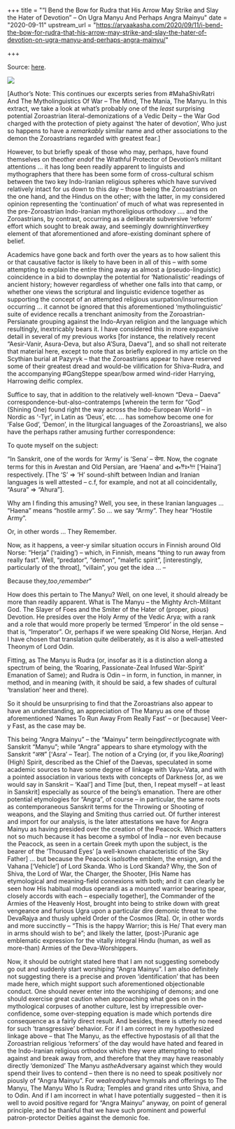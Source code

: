 +++
title = "“I Bend the Bow for Rudra that His Arrow May Strike and Slay the Hater of Devotion” – On Ugra Manyu And Perhaps Angra Mainyu"
date = "2020-09-11"
upstream_url = "https://aryaakasha.com/2020/09/11/i-bend-the-bow-for-rudra-that-his-arrow-may-strike-and-slay-the-hater-of-devotion-on-ugra-manyu-and-perhaps-angra-mainyu/"

+++

Source: [here](https://aryaakasha.com/2020/09/11/i-bend-the-bow-for-rudra-that-his-arrow-may-strike-and-slay-the-hater-of-devotion-on-ugra-manyu-and-perhaps-angra-mainyu/).

![](https://aryaakasha.files.wordpress.com/2020/03/c77aefadb80f01cf57208a7f538c6b80.jpg?w=506)

\[Author’s Note: This continues our excerpts series from #MahaShivRatri And The Mytholinguistics Of War – The Mind, The Mania, The Manyu. In this extract, we take a look at what’s probably one of the *least* surprising potential Zoroastrian literal-demonizations of a Vedic Deity – the War God charged with the protection of piety against ‘the hater of devotion’, Who just so happens to have a *remarkably* similar name and other associations to the demon the Zoroastrians regarded with greatest fear.\]

However, to but briefly speak of those who may, perhaps, have found themselves on the*other end*of the Wrathful Protector of Devotion’s militant attentions … it has long been readily apparent to linguists and mythographers that there has been some form of cross-cultural schism between the two key Indo-Iranian religious spheres which have survived relatively intact for us down to this day – those being the Zoroastrians on the one hand, and the Hindus on the other; with the latter, in my considered opinion representing the ‘continuation’ of much of what was represented in the pre-Zoroastrian Indo-Iranian mythoreligious orthodoxy …. and the Zoroastrians, by contrast, occurring as a deliberate subversive ‘reform’ effort which sought to break away, and seemingly downright*invert*key element of that aforementioned and afore-existing dominant sphere of belief.

Academics have gone back and forth over the years as to how salient this or that causative factor is likely to have been in all of this – with some attempting to explain the entire thing away as almost a (pseudo-linguistic) coincidence in a bid to downplay the potential for ‘Nationalistic’ readings of ancient history; however regardless of whether one falls into that camp, or whether one views the scriptural and linguistic evidence together as supporting the concept of an attempted religious usurpation/insurrection occurring … it cannot be ignored that this aforementioned ‘mytholinguistic’ suite of evidence recalls a trenchant animosity from the Zoroastrian-Persianate grouping against the Indo-Aryan religion and the language which resultingly, inextricably bears it. I have considered this in more expansive detail in several of my previous works \[for instance, the relatively recent “Aesir-Vanir, Asura-Deva, but also A’Sura, Daeva”\], and so shall not reiterate that material here, except to note that as briefly explored in my article on the Scythian burial at Pazyryk – that the Zoroastrians appear to have reserved some of their greatest dread and would-be vilification for Shiva-Rudra, and the accompanying #GangSteppe spear/bow armed wind-rider Harrying, Harrowing deific complex.

Suffice to say, that in addition to the relatively well-known “Deva – Daeva” correspondence-but-also-contratemps \[wherein the term for “God” (Shining One) found right the way across the Indo-European World – in Nordic as ‘-Tyr’, in Latin as ‘Deus’, etc. … has somehow become one for ‘False God’, ‘Demon’, in the liturgical languages of the Zoroastrians\], we also have the perhaps rather amusing further correspondence:

To quote myself on the subject:

“In Sanskrit, one of the words for ‘Army’ is ‘Sena’ – सेना. Now, the cognate terms for this in Avestan and Old Persian, are ‘Haena’ and 𐏃𐎡𐎴𐎠 \[‘Haina’\] respectively. \[The ‘S’ => ‘H’ sound-shift between Indian and Iranian languages is well attested – c.f, for example, and not at all coincidentally, “Asura” => “Ahura”\].

Why am I finding this amusing? Well, you see, in these Iranian languages … “Haena” means “hostile army”. So … we say “Army”. They hear “Hostile Army”.

Or, in other words … They Remember.

Now, as it happens, a veer-y similar situation occurs in Finnish around Old Norse: “Herja” (‘raiding’) – which, in Finnish, means “thing to run away from really fast”. Well, “predator”, “demon”, “malefic spirit”, \[interestingly, particularly of the throat\], “villain”, you get the idea … –

Because they,*too*,*remember*“

How does this pertain to The Manyu? Well, on one level, it should already be more than readily apparent. What is The Manyu – the Mighty Arch-Militant God. The Slayer of Foes and the Smiter of the Hater of (proper, pious) Devotion. He presides over the Holy Army of the Vedic Arya; with a rank and a role that would more properly be termed ‘Emperor’ in the old sense – that is, “Imperator”. Or, perhaps if we were speaking Old Norse, Herjan. And I have chosen that translation quite deliberately, as it is also a well-attested Theonym of Lord Odin.

Fitting, as The Manyu is Rudra (or, insofar as it is a distinction along a spectrum of being, the ‘Roaring, Passionate-Zeal Infused War-Spirit’ Emanation of Same); and Rudra is Odin – in form, in function, in manner, in method, and in meaning (with, it should be said, a few shades of cultural ‘translation’ heer and there).

So it should be unsurprising to find that the Zoroastrians also appear to have an understanding, an appreciation of The Manyu as one of those aforementioned ‘Names To Run Away From Really Fast’ – or \[because\] Veer-y Fast, as the case may be.

This being “Angra Mainyu” – the “Mainyu” term being*directly*cognate with Sanskrit “Manyu”; while “Angra” appears to share etymology with the Sanskrit “अस्र” \[‘Asra’ – Tear\]. The notion of a Crying (or, if you like,*Roaring*) (High) Spirit, described as the Chief of the Daevas, speculated in some academic sources to have some degree of linkage with Vayu-Vata, and with a pointed association in various texts with concepts of Darkness \[or, as we would say in Sanskrit – ‘Kaal’\] and Time \[but, then, I repeat myself – at least in Sanskrit\] especially as source of the being’s emanation. There are other potential etymologies for “Angra”, of course – in particular, the same roots as contemporaneous Sanskrit terms for the Throwing or Shooting of weapons, and the Slaying and Smiting thus carried out. Of further interest and import for our analysis, is the later attestations we have for Angra Mainyu as having presided over the creation of the Peacock. Which matters not so much because it has become a symbol of India – nor even because the Peacock, as seen in a certain Greek myth upon the subject, is the bearer of the ‘Thousand Eyes’ \[a well-known characteristic of the Sky Father\] … but because the Peacock is*also*the emblem, the ensign, and the Vahana \[‘Vehicle’\] of Lord Skanda. Who is Lord Skanda? Why, the Son of Shiva, the Lord of War, the Charger, the Shooter, \[His Name has etymological and meaning-field connexions with both; and it can clearly be seen how His habitual modus operandi as a mounted warrior bearing spear, closely accords with each – especially together\], the Commander of the Armies of the Heavenly Host, brought into being to strike down with great vengeance and furious Ugra upon a particular dire demonic threat to the DevaRajya and thusly upheld Order of the Cosmos \[Rta\]. Or, in other words and more succinctly – “This is the happy Warrior; this is He/ That every man in arms should wish to be”; and likely the latter, (post-)Puranic age emblematic expression for the vitally integral Hindu (human, as well as more-than) Armies of the Deva-Worshippers.

Now, it should be outright stated here that I am not suggesting somebody go out and suddenly start worshiping “Angra Mainyu”. I am also definitely not suggesting there is a precise and proven ‘identification’ that has been made here, which might support such aforementioned objectionable conduct. One should never enter into the worshiping of demons; and one should exercise great caution when approaching what goes on in the mythological corpuses of another culture, lest by irrepressible over-confidence, some over-stepping equation is made which portends dire consequence as a fairly direct result. And besides, there is utterly no need for such ‘transgressive’ behavior. For if I am correct in my hypothesized linkage above – that The Manyu, as the effective hypostasis of all that the Zoroastrian religious ‘reformers’ of the day would have hated and feared in the Indo-Iranian religious orthodox which they were attempting to rebel against and break away from, and therefore that they may have reasonably directly ‘demonized’ The Manyu as*the*Adversary against which they would spend their lives to contend – then there is no need to speak positively nor piously of “Angra Mainyu”. For we*already*have hymnals and offerings to The Manyu, The Manyu Who Is Rudra; Temples and grand rites unto Shiva, and to Odin. And if I am incorrect in what I have potentially suggested – then it is well to avoid positive regard for “Angra Mainyu” anyway, on point of general principle; and be thankful that we have such prominent and powerful patron-protector Deities against the demonic foe.
